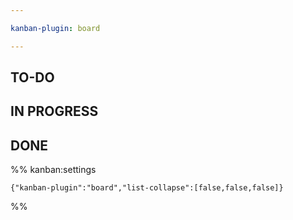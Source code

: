 ```yaml
---

kanban-plugin: board

---
```


## TO-DO



## IN PROGRESS



## DONE





%% kanban:settings
```
{"kanban-plugin":"board","list-collapse":[false,false,false]}
```
%%
